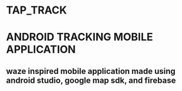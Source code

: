 # TAP_TRACK
<h1> ANDROID TRACKING MOBILE APPLICATION </h1>
<h2> waze inspired mobile application made using android studio, google map sdk, and firebase </h2>
